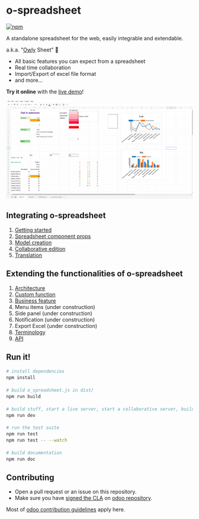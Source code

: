 # o-spreadsheet

[![npm](https://img.shields.io/npm/v/@odoo/o-spreadsheet)](https://www.npmjs.com/package/@odoo/o-spreadsheet)

A standalone spreadsheet for the web, easily integrable and extendable.

a.k.a. "[Owly](https://github.com/odoo/owl) Sheet" 🦉

- All basic features you can expect from a spreadsheet
- Real time collaboration
- Import/Export of excel file format
- and more...

**Try it online** with the [live demo](https://odoo.github.io/o-spreadsheet/)!

![o-spreadsheet screenshot](doc/o-spreadsheet.png "o-spreadsheet demo")

## Integrating o-spreadsheet

1. [Getting started](doc/integrating/integration.md#getting-started)
2. [Spreadsheet component props](doc/integrating/integration.md#spreadsheet-component-props)
3. [Model creation](doc/integrating/integration.md#model-creation)
4. [Collaborative edition](doc/integrating/integration.md#collaborative-edition)
5. [Translation](doc/integrating/integration.md#translation)
<!--

- use with other UI library
- use with Typescript
  -->

## Extending the functionalities of o-spreadsheet

1. [Architecture](doc/extending/architecture.md)
2. [Custom function](doc/add_function.md)
3. [Business feature](doc/extending/business_feature.md)
4. Menu items (under construction)
5. Side panel (under construction)
6. Notification (under construction)
7. Export Excel (under construction)
8. [Terminology](doc/o-spreadsheet_terminology.png)
9. [API](doc/tsdoc/README.md)

## Run it!

```bash
# install dependencies
npm install

# build o_spreadsheet.js in dist/
npm run build

# build stuff, start a live server, start a collaborative server, build with --watch
npm run dev

# run the test suite
npm run test
npm run test -- --watch

# build documentation
npm run doc
```

## Contributing

- Open a pull request or an issue on this repository.
- Make sure you have [signed the CLA](https://github.com/odoo/odoo/blob/16.0/doc/cla/sign-cla.md) on [odoo repository](https://github.com/odoo/odoo).

Most of [odoo contribution guidelines](https://github.com/odoo/odoo/wiki/Contributing#making-pull-requests) apply here.
